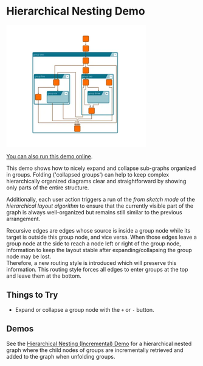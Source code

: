 <!--
 //////////////////////////////////////////////////////////////////////////////
 // @license
 // This file is part of yFiles for HTML.
 // Use is subject to license terms.
 //
 // Copyright (c) by yWorks GmbH, Vor dem Kreuzberg 28,
 // 72070 Tuebingen, Germany. All rights reserved.
 //
 //////////////////////////////////////////////////////////////////////////////
-->
# Hierarchical Nesting Demo

<img src="../../../doc/demo-thumbnails/hierarchical-nesting.webp" alt="demo-thumbnail" height="320"/>

[You can also run this demo online](https://www.yworks.com/demos/layout/hierarchical-nesting/).

This demo shows how to nicely expand and collapse sub-graphs organized in groups. Folding ('collapsed groups') can help to keep complex hierarchically organized diagrams clear and straightforward by showing only parts of the entire structure.

Additionally, each user action triggers a run of the _from sketch mode_ of the _hierarchical layout algorithm_ to ensure that the currently visible part of the graph is always well-organized but remains still similar to the previous arrangement.

Recursive edges are edges whose source is inside a group node while its target is outside this group node, and vice versa. When those edges leave a group node at the side to reach a node left or right of the group node, information to keep the layout stable after expanding/collapsing the group node may be lost.  
Therefore, a new routing style is introduced which will preserve this information. This routing style forces all edges to enter groups at the top and leave them at the bottom.

## Things to Try

- Expand or collapse a group node with the `+` or `-` button.

## Demos

See the [Hierarchical Nesting (Incremental) Demo](../../layout/hierarchical-nesting-incremental/) for a hierarchical nested graph where the child nodes of groups are incrementally retrieved and added to the graph when unfolding groups.

